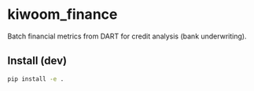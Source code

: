 # kiwoom_finance

Batch financial metrics from DART for credit analysis (bank underwriting).

## Install (dev)
```bash
pip install -e .


